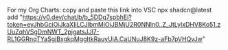 For my Org Charts: copy and paste this link into VSC npx shadcn@latest add "https://v0.dev/chat/b/b_5DDq7spbhEi?token=eyJhbGciOiJkaXIiLCJlbmMiOiJBMjU2R0NNIn0..Z_JtLylxDHV8Ko51.zUuZqhVSgDmNWT_2pjgatsJJl7-RL1GGRnqTYaSgjBxgkqMggItkRauyUjA.CaUNuJ8K9z-aFb7pVHQvJw"


